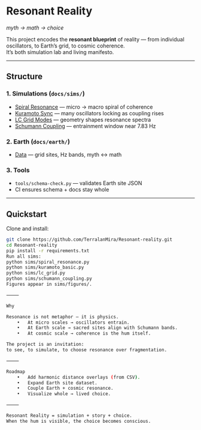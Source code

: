 # Resonant Reality

*myth → math → choice*

This project encodes the **resonant blueprint** of reality — from individual oscillators, to Earth’s grid, to cosmic coherence.  
It’s both simulation lab and living manifesto.

---

## Structure

### 1. Simulations (`docs/sims/`)
- [Spiral Resonance](docs/sims/spiral_resonance.md) — micro → macro spiral of coherence  
- [Kuramoto Sync](docs/sims/kuramoto.md) — many oscillators locking as coupling rises  
- [LC Grid Modes](docs/sims/lc_grid.md) — geometry shapes resonance spectra  
- [Schumann Coupling](docs/sims/schumann.md) — entrainment window near 7.83 Hz

### 2. Earth (`docs/earth/`)
- [Data](docs/earth/data.md) — grid sites, Hz bands, myth ↔ math

### 3. Tools
- `tools/schema-check.py` — validates Earth site JSON  
- CI ensures schema + docs stay whole

---

## Quickstart

Clone and install:
```bash
git clone https://github.com/TerralanMira/Resonant-reality.git
cd Resonant-reality
pip install -r requirements.txt
Run all sims:
python sims/spiral_resonance.py
python sims/kuramoto_basic.py
python sims/lc_grid.py
python sims/schumann_coupling.py
Figures appear in sims/figures/.

⸻

Why

Resonance is not metaphor — it is physics.
	•	At micro scales → oscillators entrain.
	•	At Earth scale → sacred sites align with Schumann bands.
	•	At cosmic scale → coherence is the hum itself.

The project is an invitation:
to see, to simulate, to choose resonance over fragmentation.

⸻

Roadmap
	•	Add harmonic distance overlays (from CSV).
	•	Expand Earth site dataset.
	•	Couple Earth + cosmic resonance.
	•	Visualize whole → lived choice.

⸻

Resonant Reality = simulation + story + choice.
When the hum is visible, the choice becomes conscious.
